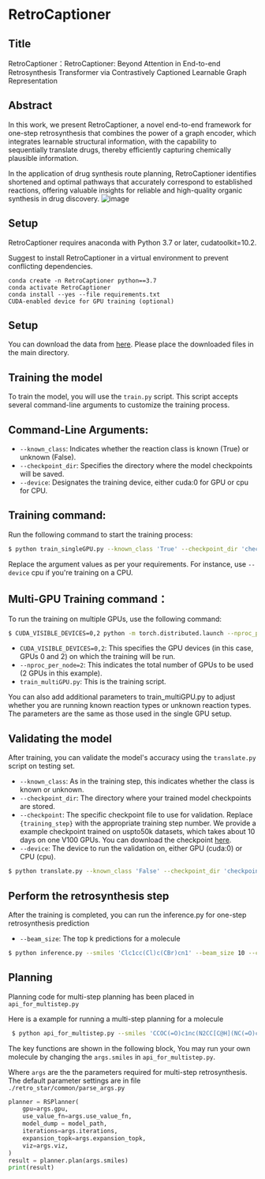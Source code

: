 # RetroCaptioner

## Title
RetroCaptioner：RetroCaptioner: Beyond Attention in End-to-end Retrosynthesis Transformer via Contrastively Captioned Learnable Graph Representation

## Abstract
In this work, we present RetroCaptioner, a novel end-to-end framework for one-step retrosynthesis that combines the power of a graph encoder, which integrates learnable structural information, with the capability to sequentially translate drugs, thereby efficiently capturing chemically plausible information. 

In the application of drug synthesis route planning, RetroCaptioner identifies shortened and optimal pathways that accurately correspond to established reactions, offering valuable insights for reliable and high-quality organic synthesis in drug discovery.
![image](model.png)

## Setup
RetroCaptioner requires anaconda with Python 3.7 or later, cudatoolkit=10.2.

Suggest to install RetroCaptioner in a virtual environment to prevent conflicting dependencies.
```
conda create -n RetroCaptioner python==3.7
conda activate RetroCaptioner
conda install --yes --file requirements.txt
CUDA-enabled device for GPU training (optional)
```
## Setup
You can download the data from [here](https://drive.google.com/drive/folders/1bJcQnyN0fEYFhxSkN2hqJPwwOh6TayHB?usp=sharing). Please place the downloaded files in the main directory.

## Training the model

To train the model, you will use the `train.py` script. This script accepts several command-line arguments to customize the training process.

## Command-Line Arguments:
* `--known_class`: Indicates whether the reaction class is known (True) or unknown (False).
* `--checkpoint_dir`: Specifies the directory where the model checkpoints will be saved.
* `--device`: Designates the training device, either cuda:0 for GPU or cpu for CPU.

## Training command:

Run the following command to start the training process:

``` bash
$ python train_singleGPU.py --known_class 'True' --checkpoint_dir 'checkpoint' --device 'cuda:0'
```
Replace the argument values as per your requirements. For instance, use `--device`  cpu if you're training on a CPU.

## Multi-GPU Training command：

To run the training on multiple GPUs, use the following command:

``` bash
$ CUDA_VISIBLE_DEVICES=0,2 python -m torch.distributed.launch --nproc_per_node=2 train_multiGPU.py
```

* `CUDA_VISIBLE_DEVICES=0,2`: This specifies the GPU devices (in this case, GPUs 0 and 2) on which the training will be run.
* `--nproc_per_node=2`: This indicates the total number of GPUs to be used (2 GPUs in this example).
* `train_multiGPU.py`: This is the training script.

You can also add additional parameters to train_multiGPU.py to adjust whether you are running known reaction types or unknown reaction types. The parameters are the same as those used in the single GPU setup.

## Validating the model

After training, you can validate the model's accuracy using the `translate.py` script on testing set.
* `--known_class`: As in the training step, this indicates whether the class is known or unknown.
* `--checkpoint_dir`: The directory where your trained model checkpoints are stored.
* `--checkpoint`: The specific checkpoint file to use for validation. Replace `{training_step}` with the appropriate training step number. We provide a example checkpoint trained on uspto50k datasets, which takes about 10 days on one V100 GPUs. You can download the checkpoint [here](https://drive.google.com/drive/folders/12gNpyfM6zZJlaoHsL-2-Jwmt3qoU1_om?usp=sharing).
* `--device`: The device to run the validation on, either GPU (cuda:0) or CPU (cpu).

``` bash
$ python translate.py --known_class 'False' --checkpoint_dir 'checkpoint' --checkpoint 'a_model_{training_step}.pt' --device 'cuda:0'
```

## Perform the retrosynthesis step
After the training is completed, you can run the inference.py for one-step retrosynthesis prediction
* `--beam_size`: The top k predictions for a molecule 
``` bash
$ python inference.py --smiles 'Clc1cc(Cl)c(CBr)cn1' --beam_size 10 --checkpoint_dir 'checkpoint' --checkpoint 'unknown_model.pt'
```


## Planning

Planning code for multi-step planning has been placed in `api_for_multistep.py`

Here is a example for running a multi-step planning for a molecule
``` bash
 $ python api_for_multistep.py --smiles 'CCOC(=O)c1nc(N2CC[C@H](NC(=O)c3nc(C(F)(F)F)c(CC)[nH]3)[C@H](OC)C2)sc1C' --checkpoint_dir 'checkpoint' --checkpoint 'unknown_model.pt'
``` 

The key functions are shown in the following block, You may run your own molecule by changing the `args.smiles` in `api_for_multistep.py`.

Where `args` are the the parameters required for multi-step retrosynthesis. The default parameter settings are in file `./retro_star/common/parse_args.py`
``` python
planner = RSPlanner(
    gpu=args.gpu,
    use_value_fn=args.use_value_fn,
    model_dump = model_path,
    iterations=args.iterations,
    expansion_topk=args.expansion_topk,
    viz=args.viz,
)
result = planner.plan(args.smiles)
print(result)
``` 
